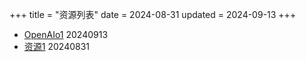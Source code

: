 +++
title = "资源列表"
date = 2024-08-31
updated = 2024-09-13
+++

- [OpenAIo1](/resource/openaio1)        20240913
- [资源1](/resource/resource1/)          20240831
